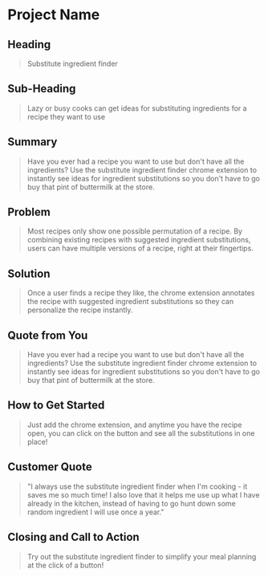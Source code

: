 # Project Name #

<!-- 
> This material was originally posted [here](http://www.quora.com/What-is-Amazons-approach-to-product-development-and-product-management). It is reproduced here for posterities sake.

There is an approach called "working backwards" that is widely used at Amazon. They work backwards from the customer, rather than starting with an idea for a product and trying to bolt customers onto it. While working backwards can be applied to any specific product decision, using this approach is especially important when developing new products or features.

For new initiatives a product manager typically starts by writing an internal press release announcing the finished product. The target audience for the press release is the new/updated product's customers, which can be retail customers or internal users of a tool or technology. Internal press releases are centered around the customer problem, how current solutions (internal or external) fail, and how the new product will blow away existing solutions.

If the benefits listed don't sound very interesting or exciting to customers, then perhaps they're not (and shouldn't be built). Instead, the product manager should keep iterating on the press release until they've come up with benefits that actually sound like benefits. Iterating on a press release is a lot less expensive than iterating on the product itself (and quicker!).

If the press release is more than a page and a half, it is probably too long. Keep it simple. 3-4 sentences for most paragraphs. Cut out the fat. Don't make it into a spec. You can accompany the press release with a FAQ that answers all of the other business or execution questions so the press release can stay focused on what the customer gets. My rule of thumb is that if the press release is hard to write, then the product is probably going to suck. Keep working at it until the outline for each paragraph flows. 

Oh, and I also like to write press-releases in what I call "Oprah-speak" for mainstream consumer products. Imagine you're sitting on Oprah's couch and have just explained the product to her, and then you listen as she explains it to her audience. That's "Oprah-speak", not "Geek-speak".

Once the project moves into development, the press release can be used as a touchstone; a guiding light. The product team can ask themselves, "Are we building what is in the press release?" If they find they're spending time building things that aren't in the press release (overbuilding), they need to ask themselves why. This keeps product development focused on achieving the customer benefits and not building extraneous stuff that takes longer to build, takes resources to maintain, and doesn't provide real customer benefit (at least not enough to warrant inclusion in the press release).
 -->
 
## Heading ##
  > Substitute ingredient finder

## Sub-Heading ##
  > Lazy or busy cooks can get ideas for substituting ingredients for a recipe they want to use

## Summary ##
  > Have you ever had a recipe you want to use but don't have all the ingredients? Use the substitute ingredient finder chrome extension to instantly see ideas for ingredient substitutions so you don't have to go buy that pint of buttermilk at the store. 

## Problem ##
  > Most recipes only show one possible permutation of a recipe. By combining existing recipes with suggested ingredient substitutions, users can have multiple versions of a recipe, right at their fingertips. 

## Solution ##
  > Once a user finds a recipe they like, the chrome extension annotates the recipe with suggested ingredient substitutions so they can personalize the recipe instantly. 

## Quote from You ##
  > Have you ever had a recipe you want to use but don't have all the ingredients? Use the substitute ingredient finder chrome extension to instantly see ideas for ingredient substitutions so you don't have to go buy that pint of buttermilk at the store. 

## How to Get Started ##
  > Just add the chrome extension, and anytime you have the recipe open, you can click on the button and see all the substitutions in one place!

## Customer Quote ##
  > "I always use the substitute ingredient finder when I'm cooking - it saves me so much time! I also love that it helps me use up what I have already in the kitchen, instead of having to go hunt down some random ingredient I will use once a year."

## Closing and Call to Action ##
  > Try out the substitute ingredient finder to simplify your meal planning at the click of a button!
